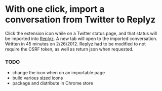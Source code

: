 # With one click, import a conversation from Twitter to Replyz
Click the extension icon while on a Twitter status page, and that status will be imported into [Replyz](http://replyz.com). A new tab will open to the imported conversation. Written in 45 minutes on 2/26/2012. Replyz had to be modified to not require the CSRF token, as well as return json when requested.

### TODO
* change the icon when on an importable page
* build various sized icons
* package and distribute in Chrome store